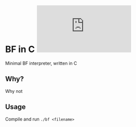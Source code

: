 # BF in C ![](https://img.badgesize.io/EDToaster/Brainfuck-Interpreter-C/master/main.c)

Minimal BF interpreter, written in C

## Why?

Why not

## Usage

Compile and run `./bf <filename>`
